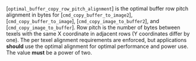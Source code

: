 [`optimal_buffer_copy_row_pitch_alignment`] is the optimal buffer row pitch
alignment in bytes for
[`cmd_copy_buffer_to_image2`], [`cmd_copy_buffer_to_image`],
[`cmd_copy_image_to_buffer2`], and [`cmd_copy_image_to_buffer`].
Row pitch is the number of bytes between texels with the same X
coordinate in adjacent rows (Y coordinates differ by one).
The per texel alignment requirements are enforced, but applications
 **should**  use the optimal alignment for optimal performance and power use.
The value  **must**  be a power of two.